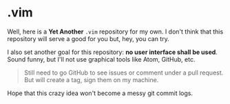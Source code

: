 # .vim

Well, here is a **Yet Another** `.vim` repository for my own. I don't think that
this repository will serve a good for you but, hey, you can try.

I also set another goal for this repository: **no user interface shall be
used**. Sound funny, but I'll not use graphical tools like Atom, GitHub, etc.

> Still need to go GitHub to see issues or comment under a pull request. But
> will create a tag, sign them on my machine.

Hope that this crazy idea won't become a messy git commit logs.
